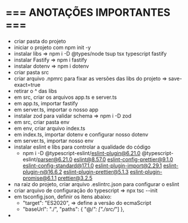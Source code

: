 # === ANOTAÇÕES IMPORTANTES ===

- criar pasta do projeto
- iniciar o projeto com npm init -y
- instalar libs => npm i -D @types/node tsup tsx typescript fastify
- instalar Fastify => npm i fastify
- instalar dotenv => npm i dotenv
- criar pasta src
- criar arquivo .npmrc para fixar as versões das libs do projeto => save-exact=true
- retirar o ^ das libs
- em src, criar os arquivos app.ts e server.ts
- em app.ts, importar fastify
- em server.ts, importar o nosso app
- instalar zod para validar schema => npm i -D zod
- em src, criar pasta env
- em env, criar arquivo index.ts 
- em index.ts, importar dotenv e configurar nosso dotenv
- em server.ts, importar nosso env
- instalar eslint e libs para controlar a qualidade do código 
    - npm i -D @typescript-eslint/eslint-plugin@6.21.0 @typescript-eslint/parser@6.21.0 eslint@8.57.0 eslint-config-prettier@9.1.0 eslint-config-standard@17.1.0 eslint-plugin-import@2.29.1 eslint-plugin-n@16.6.2 eslint-plugin-prettier@5.1.3 eslint-plugin-promise@6.1.1 prettier@3.2.5
- na raiz do projeto, criar arquivo .eslintrc.json para configurar o eslint
- criar arquivo de configuração do typescript => npx tsc --init
- em tsconfig.json, definir os itens abaixo:
    - "target": "ES2020", => define a versão do ecmaScript
    - "baseUrl": "./",
      "paths": {
      "@/*": ["./src/*"]
      },  
- 